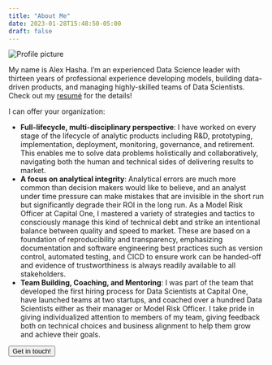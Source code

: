 ```yaml
---
title: "About Me"
date: 2023-01-28T15:48:50-05:00
draft: false
---
```


<div class="side-image">
<img src="/images/hasha_profile.jpg" alt="Profile picture">
</div>

<div class="side-image-main">

My name is Alex Hasha.  I’m an experienced Data Science leader with thirteen years of
professional experience developing models, building data-driven products, and managing
highly-skilled teams of Data Scientists.  Check out my [resumé](/documents/alex_hasha_resume.pdf)
for the details!

I can offer your organization:

* **Full-lifecycle, multi-disciplinary perspective**: I have worked on every stage of the
  lifecycle of analytic products including R&D, prototyping, implementation, deployment,
  monitoring, governance, and retirement. This enables me to solve data problems holistically
  and collaboratively, navigating both the human and technical sides of delivering results to
  market.
* **A focus on analytical integrity**:  Analytical errors are much more common
  than decision makers would like to believe, and an analyst under time pressure can make
  mistakes that are invisible in the short run but significantly degrade their ROI in the long run.
  As a Model Risk Officer at Capital One, I mastered a variety of strategies and tactics to consciously
  manage this kind of technical debt and strike an intentional balance between quality and
  speed to market. These are based on a foundation of reproducibility and transparency,
  emphasizing documentation and software engineering best practices such as version control,
  automated testing, and CICD to ensure work can be handed-off and evidence of
  trustworthiness is always readily available to all stakeholders.
* **Team Building, Coaching, and Mentoring**: I was part of the team that developed the first hiring
  process for Data Scientists at Capital One, have launched teams at two startups, and coached over a hundred Data
  Scientists either as their manager or Model Risk Officer. I take pride in giving
  individualized attention to members of my team, giving feedback both on technical
  choices and business alignment to help them grow and achieve their goals.

<button class="contact-button" role="button" onclick="window.location.href='/contact/';">Get in touch!</button>
</div>